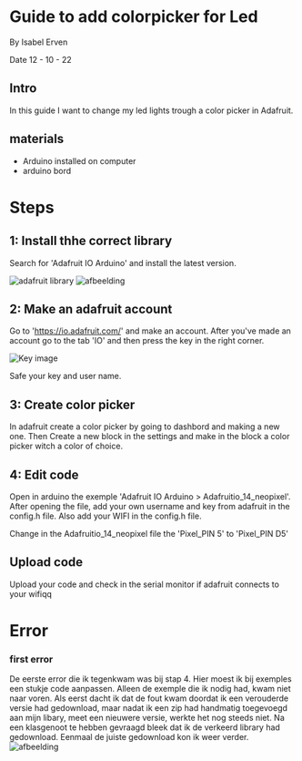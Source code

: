 # Guide to add colorpicker for Led
By Isabel Erven

Date 12 - 10 - 22

## Intro
In this guide I want to change my led lights trough a color picker in Adafruit.

## materials
- Arduino installed on computer
- arduino bord

# Steps
## 1: Install thhe correct library
Search for 'Adafruit IO Arduino' and install the latest version.

![adafruit library](https://user-images.githubusercontent.com/95106559/195298950-bcf14ce7-a393-414d-9864-18aced9958fd.jpg)
![afbeelding](https://user-images.githubusercontent.com/95106559/195323470-f88a0d5a-bd13-4b2b-948b-78ac1c5ebb57.png)


## 2: Make an adafruit account
Go to 'https://io.adafruit.com/' and make an account.
After you've made an account go to the tab 'IO' and then press the key in the right corner.

![Key image](https://user-images.githubusercontent.com/95106559/195300046-88569ed1-2921-4828-adca-b06e5090df62.jpg)

Safe your key and user name.

## 3: Create color picker
In adafruit create a color picker by going to dashbord and making a new one.
Then Create a new block in the settings and make in the block a color picker witch a color of choice.

## 4: Edit code
Open in arduino the exemple 'Adafruit IO Arduino > Adafruitio_14_neopixel'. After opening the file, add your own username and key from adafruit in the config.h file.
Also add your WIFI in the config.h file.

Change in the Adafruitio_14_neopixel file the 'Pixel_PIN 5' to 'Pixel_PIN D5'

## Upload code
Upload your code and check in the serial monitor if adafruit connects to your wifiqq

# Error

### first error
De eerste error die ik tegenkwam was bij stap 4. Hier moest ik bij exemples een stukje code aanpassen. Alleen de exemple die ik nodig had, kwam niet naar voren. Als eerst dacht ik dat de fout kwam doordat ik een verouderde versie had gedownload, maar nadat ik een zip had handmatig toegevoegd aan mijn libary, meet een nieuwere versie, werkte het nog steeds niet. Na een klasgenoot te hebben gevraagd bleek dat ik de verkeerd library had gedownload. Eenmaal de juiste gedownload kon ik weer verder.
![afbeelding](https://user-images.githubusercontent.com/95106559/195435687-e33fe70f-fc96-403f-9b3e-747f3069e8cc.png)




